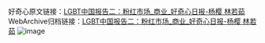 好奇心原文链接：[LGBT中国报告二：粉红市场_商业_好奇心日报-杨樱 林若茹](https://www.qdaily.com/articles/1223.html)
WebArchive归档链接：[LGBT中国报告二：粉红市场_商业_好奇心日报-杨樱 林若茹](http://web.archive.org/web/20180930012833/http://www.qdaily.com:80/articles/1223.html)
![image](http://ww3.sinaimg.cn/large/007d5XDply1g3v4afdx8qj30u04iy7wi)